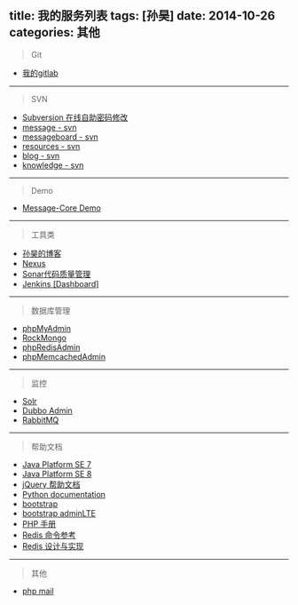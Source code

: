 title: 我的服务列表
tags: [孙昊]
date: 2014-10-26
categories: 其他
---
> Git
>
- [我的gitlab](http://git.sunhao.com:82/ "我的gitlab")

<!-- more -->

---

> SVN
>
- [Subversion 在线自助密码修改](http://sunhao-java.vicp.cc/svntool/ "Subversion 在线自助密码修改")
- [message - svn](http://sunhao-java.vicp.cc/message/ "message - svn")
- [messageboard - svn](http://sunhao-java.vicp.cc/messageboard/ "messageboard - svn")
- [resources - svn](http://sunhao-java.vicp.cc/resources/ "resources - svn")
- [blog - svn](http://sunhao-java.vicp.cc/blog/ "blog - svn")
- [knowledge - svn](http://sunhao-java.vicp.cc/knowledge/ "knowledge - svn")

---

> Demo
>
- [Message-Core Demo](http://sunhao-java.vicp.cc/message_test/ "Message-Core Demo")

---

> 工具类
>
- [孙昊的博客](http://sunhao-java.vicp.cc/myblog/ "孙昊的博客")
- [Nexus](http://sunhao-java.vicp.cc/nexus/ "Nexus")
- [Sonar代码质量管理](http://sunhao-java.vicp.cc/sonar/ "Sonar代码质量管理")
- [Jenkins [Dashboard]](http://sunhao-java.vicp.cc/jenkins/ "Jenkins [Dashboard]")

---

> 数据库管理
>
- [phpMyAdmin](http://sunhao-java.vicp.cc/mysql/ "phpMyAdmin")
- [RockMongo](http://sunhao-java.vicp.cc/rockmongo/index.php?action=login.index "RockMongo")
- [phpRedisAdmin](http://sunhao-java.vicp.cc/redis/ "phpRedisAdmin")
- [phpMemcachedAdmin](http://sunhao-java.vicp.cc/memcached/ "phpMemcachedAdmin")

---

> 监控
>
- [Solr](http://sunhao-java.vicp.cc/solr/ "Solr")
- [Dubbo Admin](http://sunhao-java.vicp.cc/dubbo/ "Dubbo Admin")
- [RabbitMQ](http://sunhao-java.vicp.cc:15672/ "RabbitMQ")

---

> 帮助文档
>
- [Java Platform SE 7](http://sunhao-java.vicp.cc/jdk7/ "Java Platform SE 7")
- [Java Platform SE 8](http://sunhao-java.vicp.cc/jdk8/ "Java Platform SE 8")
- [jQuery 帮助文档](http://sunhao-java.vicp.cc/jquery/ "jQuery 帮助文档")
- [Python documentation](http://sunhao-java.vicp.cc/python/ "Python documentation")
- [bootstrap](http://sunhao-java.vicp.cc/bootstrap/ "bootstrap")
- [bootstrap adminLTE](http://sunhao-java.vicp.cc/adminLTE/ "bootstrap adminLTE")
- [PHP 手册](http://sunhao-java.vicp.cc/php/ "PHP 手册")
- [Redis 命令参考](http://sunhao-java.vicp.cc/redisdoc/ "Redis 命令参考")
- [Redis 设计与实现](http://sunhao-java.vicp.cc/redisbook/ "Redis 设计与实现")


---

> 其他
>
- [php mail](http://sunhao-java.vicp.cc/mail/ "php mail")
